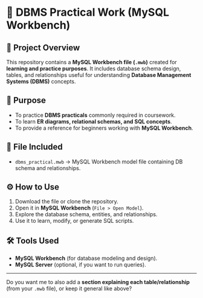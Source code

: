 # 📘 DBMS Practical Work (MySQL Workbench)

## 📌 Project Overview

This repository contains a **MySQL Workbench file (`.mwb`)** created for **learning and practice purposes**.
It includes database schema design, tables, and relationships useful for understanding **Database Management Systems (DBMS)** concepts.

## 🎯 Purpose

* To practice **DBMS practicals** commonly required in coursework.
* To learn **ER diagrams, relational schemas, and SQL concepts**.
* To provide a reference for beginners working with **MySQL Workbench**.

## 📂 File Included

* `dbms_practical.mwb` → MySQL Workbench model file containing DB schema and relationships.

## ⚙️ How to Use

1. Download the file or clone the repository.
2. Open it in **MySQL Workbench** (`File > Open Model`).
3. Explore the database schema, entities, and relationships.
4. Use it to learn, modify, or generate SQL scripts.

## 🛠️ Tools Used

* **MySQL Workbench** (for database modeling and design).
* **MySQL Server** (optional, if you want to run queries).

---
Do you want me to also add a **section explaining each table/relationship** (from your `.mwb` file), or keep it general like above?
